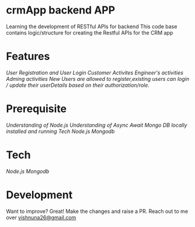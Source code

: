 # crmApp backend APP

Learning the development of RESTful APIs for backend
This code base contains logic/structure for creating the Restful APIs for the CRM app

# Features
*User Registration and User Login
Customer Activites
Engineer's activities
Adming activities
New Users are allowed to register,existing users can login / update their userDetails based on their authorization/role.*

# Prerequisite
*Understanding of Node.js
Understanding of Async Await
Mongo DB locally installed and running
Tech
Node.js
Mongodb*

# Tech
*Node.js
Mongodb*

# Development
Want to improve? Great! Make the changes and raise a PR. Reach out to me over vishnuna26@gmail.com
